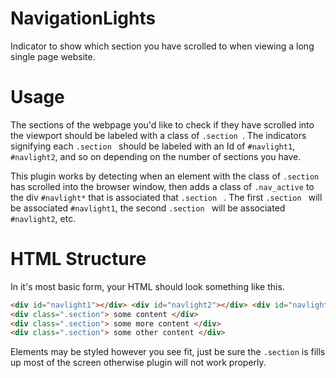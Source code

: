 NavigationLights
================
Indicator to show which section you have scrolled to when viewing a long single page website.

Usage
=====

The sections of the webpage you'd like to check if they have scrolled into the viewport should be labeled with a class of ``` .section  ```. The indicators signifying each ``` .section  ``` should be labeled with an Id of ``` #navlight1 ```, ``` #navlight2 ```, and so on depending on the number of sections you have.

This plugin works by detecting when an element with the class of ``` .section  ``` has scrolled into the browser window, then adds a class of ``` .nav_active ```  to the div ``` #navlight* ``` that is associated that ``` .section  ``` .  The first ``` .section  ``` will be associated ``` #navlight1 ```, the second ``` .section  ``` will be associated ``` #navlight2 ```, etc.


HTML Structure
==============
In it's most basic form, your HTML should look something like this.
``` html
<div id="navlight1"></div> <div id="navlight2"></div> <div id="navlight3"></div>
<div class=".section"> some content </div>
<div class=".section"> some more content </div>
<div class=".section"> some other content </div>
```
Elements may be styled however you see fit, just be sure the ``` .section ``` is fills up most of the screen otherwise plugin will not work properly.
